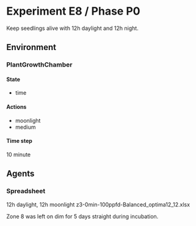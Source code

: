 # Experiment E8 / Phase P0

Keep seedlings alive with 12h daylight and 12h night.

## Environment
### PlantGrowthChamber
#### State
  - time

#### Actions
  - moonlight
  - medium

#### Time step
10 minute

## Agents
### Spreadsheet
12h daylight, 12h moonlight
z3-0min-100ppfd-Balanced_optima12_12.xlsx


Zone 8 was left on dim for 5 days straight during incubation.
